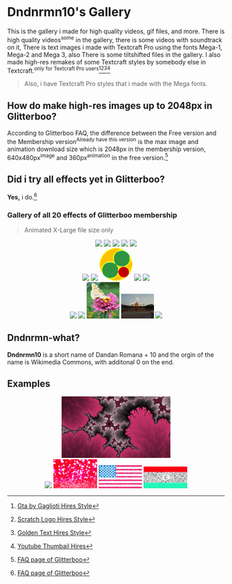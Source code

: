 # Dndnrmn10's Gallery
This is the gallery i made for high quality videos, gif files, and more.
There is high quality videos<sup>some</sup> in the gallery, there is some videos with soundtrack on it, There is text images i made with Textcraft Pro using the fonts Mega-1, Mega-2 and Mega 3, also There is some tiltshifted files in the gallery.
I also made high-res remakes of some Textcraft styles by somebody else in Textcraft.<sup>only for Textcraft Pro users</sup>[^1][^2][^3][^4]

> Also, i have Textcraft Pro styles that i made with the Mega fonts.

## How do make high-res images up to 2048px in Glitterboo?
According to Glitterboo FAQ, the difference between the Free version and the Membership version<sup>Already have this version</sup> is the max image and animation download size which is 2048px in the membership version, 640x480px<sup>image</sup> and 360px<sup>animation</sup> in the free version.[^5]

## Did i try all effects yet in Glitterboo?
**Yes,** i do.[^6]

### Gallery of all 20 effects of Glitterboo membership
> Animated X-Large file size only
<p align="center">
  <img src="./christmas-glitter-background-with-stars-bokeh-lights-1280x1280.gif" width="15%">
  <img src="./IMG_2698-1280x819.gif" width="15%">
  <img src="./IMG_2699-1280x915.gif" width="15%">
  <img src="https://raw.githubusercontent.com/dndnrmn1/Gallery/beb9241825ef6c2a9c0d7329312a4cf0747d231e/Mandelbrot_4_Bo%CC%82ng_Hoa%CC%80ng_Da%CC%83-1280x905.gif" width="15%">
  <img src="./Star_Spangled_Banner_(Carr)_(1814)-1280x960.gif" width="15%">
  <br>
  <img src="./de6cf6143e-yin_yang-svg-1280x1280.gif" width="15%">
  <img src="./Night_trance_music_party,_Koh_Chang,_Thailand-1280x853.gif" width="15%">
  <img src="./4a523784a4-fs_c-2c-c-1280x1280.gif" width="15%">
  <img src="./Equation_for_a_heart-1064x1280.gif" width="15%">
  <img src="./Yellow_flowers_a-965x1280.gif" width="15%">
  <br>
  <img src="./Fliegenpilz_fly_agaric_Amanita_muscaria-1280x853.gif" width="15%">
  <img src="./Golden_monkey_(Cercopithecus_kandti)_eating-1280x853.gif" width="15%">
  <img src="./Monarch_Butterfly_Pink_Zinnia_1800px-1152x1280.gif" width="15%">
  <img src="./Splat-O-Sphere3.2-1280x960.gif" width="15%">
  <img src="./Noodle_soup_beef_03-1280x969.gif" width="15%">
</p>

## Dndnrmn-what?
**Dndnrmn10** is a short name of Dandan Romana + 10 and the orgin of the name is Wikimedia Commons, with additonal 0 on the end.

## Examples
<p align="center">
  <img src="./IMG_2690.png" width="50%">
  <br>
  <img src="./IMG_2641-2048x1365.gif" width="20%">
  <img src="./Glitter (253913867)-tiltshift-2048x1365-2048x1365.jpg" width="20%">
  <img src="./Flag_of_the_United_States_(DoS_ECA_Color_Standard).svg 2-1280x674.jpg" width="20%">
  <img src="./Flag_of_Libya.svg-1024x512.jpg" width="20%">
</p>

[^1]: [Gta by Gaglioti Hires Style](https://textcraft.net/style/Dndnrmn10/gta-by-gaglioti-hire)
[^2]: [Scratch Logo Hires Style](https://textcraft.net/style/Dndnrmn10/scratch-logo-hires)
[^3]: [Golden Text Hires Style](https://textcraft.net/style/Dndnrmn10/golden-text-hires)
[^4]: [Youtube Thumbail Hires](https://textcraft.net/style/Dndnrmn10/youtube-thumbnail-hires)
[^5]: [FAQ page of Glitterboo](https://glitterboo.com/faq.php?page=membership#2)
[^6]: [FAQ page of Glitterboo](https://glitterboo.com/faq.php?page=membership#3)
